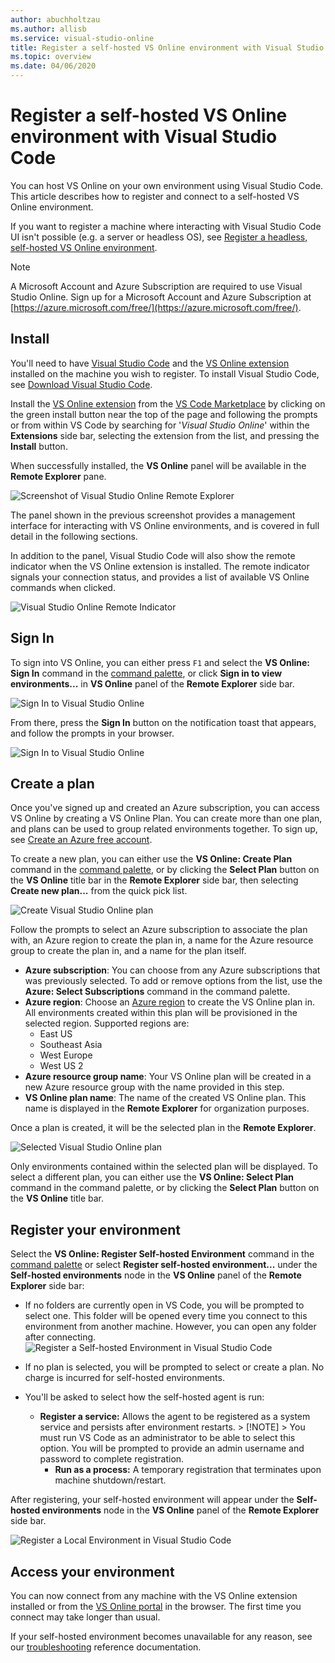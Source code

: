 ```yaml
---
author: abuchholtzau
ms.author: allisb
ms.service: visual-studio-online
title: Register a self-hosted VS Online environment with Visual Studio Code
ms.topic: overview
ms.date: 04/06/2020
---
```

# Register a self-hosted VS Online environment with Visual Studio Code

You can host VS Online on your own environment using Visual Studio Code. This article describes how to register and connect to a self-hosted VS Online environment.

If you want to register a machine where interacting with Visual Studio Code UI isn't possible (e.g. a server or headless OS), see [Register a headless, self-hosted VS Online environment](self-hosting-cli.md).

> [!NOTE]
> A Microsoft Account and Azure Subscription are required to use Visual Studio Online. Sign up for a Microsoft Account and Azure Subscription at [https://azure.microsoft.com/free/](https://azure.microsoft.com/free/).

## Install

You'll need to have [Visual Studio Code](https://code.visualstudio.com/) and the [VS Online extension](https://aka.ms/vso-dl) installed on the machine you wish to register. To install Visual Studio Code, see [Download Visual Studio Code](https://code.visualstudio.com/download).

Install the [VS Online extension](https://aka.ms/vso-dl) from the [VS Code Marketplace](https://marketplace.visualstudio.com/VSCode) by clicking on the green install button near the top of the page and following the prompts or from within VS Code by searching for '*Visual Studio Online*' within the **Extensions** side bar, selecting the extension from the list, and pressing the **Install** button.

When successfully installed, the **VS Online** panel will be available in the **Remote Explorer** pane.

![Screenshot of Visual Studio Online Remote Explorer](../images/install-vsc-03.png)

The panel shown in the previous screenshot provides a management interface for interacting with VS Online environments, and is covered in full detail in the following sections.

In addition to the panel, Visual Studio Code will also show the remote indicator when the VS Online extension is installed. The remote indicator signals your connection status, and provides a list of available VS Online commands when clicked.

![Visual Studio Online Remote Indicator](../images/install-vsc-04.png)

## Sign In

To sign into VS Online, you can either press `F1` and select the **VS Online: Sign In** command in the [command palette](https://code.visualstudio.com/docs/getstarted/userinterface#_command-palette), or click **Sign in to view environments...** in **VS Online** panel of the **Remote Explorer** side bar.

![Sign In to Visual Studio Online](../images/sign-in-vsc-01.png)

From there, press the **Sign In** button on the notification toast that appears, and follow the prompts in your browser.

![Sign In to Visual Studio Online](../images/sign-in-vsc-02.png)

<!-- TODO: 
Add content for:
- Filtering Azure Subscription
-->

## Create a plan

Once you've signed up and created an Azure subscription, you can access VS Online by creating a VS Online Plan. You can create more than one plan, and plans can be used to group related environments together. To sign up, see [Create an Azure free account](https://azure.microsoft.com/free/).

To create a new plan, you can either use the **VS Online: Create Plan** command in the [command palette](https://code.visualstudio.com/docs/getstarted/userinterface#_command-palette), or by clicking the **Select Plan** button on the **VS Online** title bar in the **Remote Explorer** side bar, then selecting **Create new plan...** from the quick pick list.

![Create Visual Studio Online plan](../images/create-plan-vsc-01.png)

Follow the prompts to select an Azure subscription to associate the plan with, an Azure region to create the plan in, a name for the Azure resource group to create the plan in, and a name for the plan itself.

- **Azure subscription**: You can choose from any Azure subscriptions that was previously selected. To add or remove options from the list, use the **Azure: Select Subscriptions** command in the command palette.
- **Azure region**: Choose an [Azure region](https://azure.microsoft.com/global-infrastructure/regions/) to create the VS Online plan in. All environments created within this plan will be provisioned in the selected region. Supported regions are:
  - East US
  - Southeast Asia
  - West Europe
  - West US 2
- **Azure resource group name**: Your VS Online plan will be created in a new Azure resource group with the name provided in this step.
- **VS Online plan name**: The name of the created VS Online plan. This name is displayed in the **Remote Explorer** for organization purposes.

Once a plan is created, it will be the selected plan in the **Remote Explorer**.

![Selected Visual Studio Online plan](../images/create-plan-vsc-02.png)

Only environments contained within the selected plan will be displayed. To select a different plan, you can either use the **VS Online: Select Plan** command in the command palette, or by clicking the **Select Plan** button on the **VS Online** title bar.

## Register your environment

Select the **VS Online: Register Self-hosted Environment** command in the [command palette](https://code.visualstudio.com/docs/getstarted/userinterface#_command-palette) or select **Register self-hosted environment...** under the **Self-hosted environments** node in the **VS Online** panel of the **Remote Explorer** side bar:

- If no folders are currently open in VS Code, you will be prompted to select one. This folder will be opened every time you connect to this environment from another machine. However, you can open any folder after connecting.
![Register a Self-hosted Environment in Visual Studio Code](../images/register-local-env-vsc-01.png)

- If no plan is selected, you will be prompted to select or create a plan. No charge is incurred for self-hosted environments.

- You'll be asked to select how the self-hosted agent is run:
  - **Register a service:** Allows the agent to be registered as a system service and persists after environment restarts.
        > [!NOTE]
        > You must run VS Code as an administrator to be able to select this option. You will be prompted to provide an admin username and password to complete registration.
    - **Run as a process:** A temporary registration that terminates upon machine shutdown/restart.

After registering, your self-hosted environment will appear under the **Self-hosted environments** node in the **VS Online** panel of the **Remote Explorer** side bar.

![Register a Local Environment in Visual Studio Code](../images/register-local-env-vsc-02.png)

## Access your environment

You can now connect from any machine with the VS Online extension installed or from the [VS Online portal](https://online.visualstudio.com/environments) in the browser. The first time you connect may take longer than usual.

If your self-hosted environment becomes unavailable for any reason, see our [troubleshooting](../resources/troubleshooting.md#self-hosted-environments) reference documentation.
